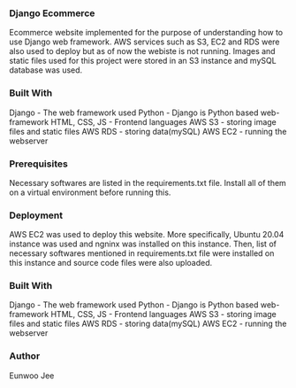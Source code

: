 ### Django Ecommerce
Ecommerce website implemented for the purpose of understanding how to use Django web framework. AWS services such as S3, EC2 and RDS were also used to deploy but as of now the webiste is not running. Images and static files used for this project were stored in an S3 instance and mySQL database was used. 

### Built With
Django - The web framework used
Python - Django is Python based web-framework
HTML, CSS, JS - Frontend languages 
AWS S3 - storing image files and static files 
AWS RDS - storing data(mySQL)
AWS EC2 - running the webserver 

### Prerequisites
Necessary softwares are listed in the requirements.txt file. Install all of them on a virtual environment before running this. 

### Deployment
AWS EC2 was used to deploy this website. More specifically, Ubuntu 20.04 instance was used and ngninx was installed on this instance. Then, list of necessary softwares mentioned in requirements.txt file were installed on this instance and source code files were also uploaded. 

### Built With
Django - The web framework used
Python - Django is Python based web-framework
HTML, CSS, JS - Frontend languages 
AWS S3 - storing image files and static files 
AWS RDS - storing data(mySQL)
AWS EC2 - running the webserver 

### Author
Eunwoo Jee 
